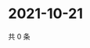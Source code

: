 # 2021-10-21

共 0 条

<!-- BEGIN WEIBO -->
<!-- 最后更新时间 Thu Oct 21 2021 03:07:11 GMT+0800 (China Standard Time) -->

<!-- END WEIBO -->

